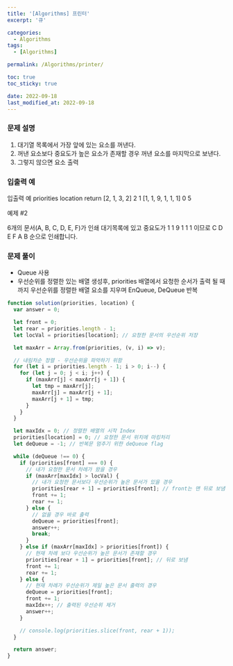 ```yaml
---
title: '[Algorithms] 프린터'
excerpt: '큐'

categories:
  - Algorithms
tags:
  - [Algorithms]

permalink: /Algorithms/printer/

toc: true
toc_sticky: true

date: 2022-09-18
last_modified_at: 2022-09-18
---
```


### 문제 설명

1. 대기열 목록에서 가장 앞에 있는 요소를 꺼낸다.
2. 꺼낸 요소보다 중요도가 높은 요소가 존재할 경우 꺼낸 요소를 마지막으로 보낸다.
3. 그렇지 않으면 요소 출력

### 입출력 예

입출력 예
priorities location return
[2, 1, 3, 2] 2 1
[1, 1, 9, 1, 1, 1] 0 5

예제 #2

6개의 문서(A, B, C, D, E, F)가 인쇄 대기목록에 있고 중요도가 1 1 9 1 1 1 이므로 C D E F A B 순으로 인쇄합니다.

### 문제 풀이

- Queue 사용
- 우선순위를 정렬한 있는 배열 생성후, priorities 배열에서 요청한 순서가 출력 될 때까지 우선순위를 정렬한 배열 요소를 지우며 EnQueue, DeQueue 반복

```jsx
function solution(priorities, location) {
  var answer = 0;

  let front = 0;
  let rear = priorities.length - 1;
  let locVal = priorities[location]; // 요청한 문서의 우선순위 저장

  let maxArr = Array.from(priorities, (v, i) => v);

  // 내림차순 정렬 - 우선순위을 파악하기 위함
  for (let i = priorities.length - 1; i > 0; i--) {
    for (let j = 0; j < i; j++) {
      if (maxArr[j] < maxArr[j + 1]) {
        let tmp = maxArr[j];
        maxArr[j] = maxArr[j + 1];
        maxArr[j + 1] = tmp;
      }
    }
  }

  let maxIdx = 0; // 정렬한 배열의 시작 Index
  priorities[location] = 0; // 요청한 문서 위치에 마킹처리
  let deQueue = -1; // 반복문 멈추기 위한 deQueue flag

  while (deQueue !== 0) {
    if (priorities[front] === 0) {
      // 내가 요청한 문서 차례가 왔을 경우
      if (maxArr[maxIdx] > locVal) {
        // 내가 요청한 문서보다 우선순위가 높은 문서가 있을 경우
        priorities[rear + 1] = priorities[front]; // front는 맨 뒤로 보냄
        front += 1;
        rear += 1;
      } else {
        // 없을 경우 바로 출력
        deQueue = priorities[front];
        answer++;
        break;
      }
    } else if (maxArr[maxIdx] > priorities[front]) {
      // 현재 차례 보다 우선순위가 높은 문서가 존재할 경우
      priorities[rear + 1] = priorities[front]; // 뒤로 보냄
      front += 1;
      rear += 1;
    } else {
      // 현재 차례가 우선순위가 제일 높은 문서 출력의 경우
      deQueue = priorities[front];
      front += 1;
      maxIdx++; // 출력된 우선순위 제거
      answer++;
    }

    // console.log(priorities.slice(front, rear + 1));
  }

  return answer;
}
```
